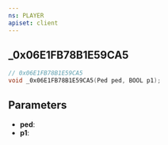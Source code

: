```yaml
---
ns: PLAYER
apiset: client
---
```

## _0x06E1FB78B1E59CA5

```c
// 0x06E1FB78B1E59CA5
void _0x06E1FB78B1E59CA5(Ped ped, BOOL p1);
```


## Parameters
* **ped**:
* **p1**: